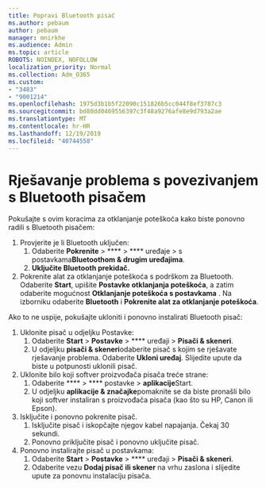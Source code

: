 ```yaml
---
title: Popravi Bluetooth pisač
ms.author: pebaum
author: pebaum
manager: mnirkhe
ms.audience: Admin
ms.topic: article
ROBOTS: NOINDEX, NOFOLLOW
localization_priority: Normal
ms.collection: Adm_O365
ms.custom:
- "3483"
- "9001214"
ms.openlocfilehash: 1975d3b1b5f22090c151826b5cc044f8ef3787c3
ms.sourcegitcommit: bd80dd0469556397c3f48a9276afe8e9d793a2ae
ms.translationtype: MT
ms.contentlocale: hr-HR
ms.lasthandoff: 12/19/2019
ms.locfileid: "40744558"
---
```

# <a name="fix-bluetooth-printer-connection-issues"></a>Rješavanje problema s povezivanjem s Bluetooth pisačem

Pokušajte s ovim koracima za otklanjanje poteškoća kako biste ponovno radili s Bluetooth pisačem:


1. Provjerite je li Bluetooth uključen:
    1. Odaberite **Pokrenite** > **** > **** uređaje > s postavkama**Bluetoothom & drugim uređajima**.
    2. **Uključite Bluetooth prekidač.**
2. Pokrenite alat za otklanjanje poteškoća s podrškom za Bluetooth. <br>
    Odaberite **Start**, upišite **Postavke otklanjanja poteškoća**, a zatim odaberite mogućnost **Otklanjanje poteškoća s postavkama** . Na izborniku odaberite **Bluetooth** i **Pokrenite alat za otklanjanje poteškoća**.

Ako to ne uspije, pokušajte ukloniti i ponovno instalirati Bluetooth pisač:

1. Uklonite pisač u odjeljku Postavke:
    1. Odaberite **Start** > **Postavke** > **** uređaji > **Pisači & skeneri**.
    2. U odjeljku **pisači & skeneri**odaberite pisač s kojim se rješavate rješavanje problema. Odaberite **Ukloni uređaj**. Slijedite upute da biste u potpunosti uklonili pisač.
2. Uklonite bilo koji softver proizvođača pisača treće strane:
    1. Odaberite **** > **** postavke > **aplikacije**Start.
    2. U odjeljku **aplikacije & značajke**pomaknite se da biste pronašli bilo koji softver instaliran s proizvođača pisača (kao što su HP, Canon ili Epson).
3. Isključite i ponovno pokrenite pisač.
   1. Isključite pisač i iskopčajte njegov kabel napajanja. Čekaj 30 sekundi. 
   2. Ponovno priključite pisač i ponovno uključite pisač.
4. Ponovno instalirajte pisač u postavkama:
    1. Odaberite **Start** > **Postavke** > **** uređaji > **Pisači & skeneri**.
    2. Odaberite vezu **Dodaj pisač ili skener** na vrhu zaslona i slijedite upute za ponovnu instalaciju pisača.
